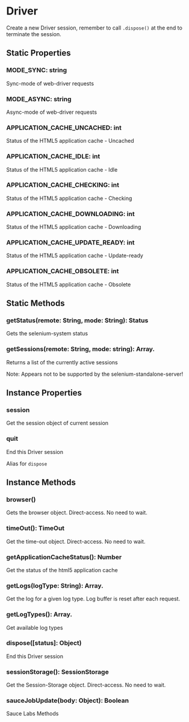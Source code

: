 # Driver

Create a new Driver session, remember to call `.dispose()`
at the end to terminate the session.

## Static Properties

### MODE_SYNC: string

Sync-mode of web-driver requests

### MODE_ASYNC: string

Async-mode of web-driver requests

### APPLICATION_CACHE_UNCACHED: int

Status of the HTML5 application cache - Uncached

### APPLICATION_CACHE_IDLE: int

Status of the HTML5 application cache - Idle

### APPLICATION_CACHE_CHECKING: int

Status of the HTML5 application cache - Checking

### APPLICATION_CACHE_DOWNLOADING: int

Status of the HTML5 application cache - Downloading

### APPLICATION_CACHE_UPDATE_READY: int

Status of the HTML5 application cache - Update-ready

### APPLICATION_CACHE_OBSOLETE: int

Status of the HTML5 application cache - Obsolete

## Static Methods

### getStatus(remote: String, mode: String): Status

Gets the selenium-system status

### getSessions(remote: String, mode: string): Array.<Session>

Returns a list of the currently active sessions

Note: Appears not to be supported by the selenium-standalone-server!

## Instance Properties

### session

Get the session object of current session

### quit

End this Driver session

Alias for `dispose`

## Instance Methods

### browser()

Gets the browser object.
Direct-access. No need to wait.

### timeOut(): TimeOut

Get the time-out object.
Direct-access. No need to wait.

### getApplicationCacheStatus(): Number

Get the status of the html5 application cache

### getLogs(logType: String): Array.<LogEntry>

Get the log for a given log type. Log buffer is reset after each request.

### getLogTypes(): Array.<String>

Get available log types

### dispose([status]: Object)

End this Driver session

### sessionStorage(): SessionStorage

Get the Session-Storage object.
Direct-access. No need to wait.

### sauceJobUpdate(body: Object): Boolean

Sauce Labs Methods
